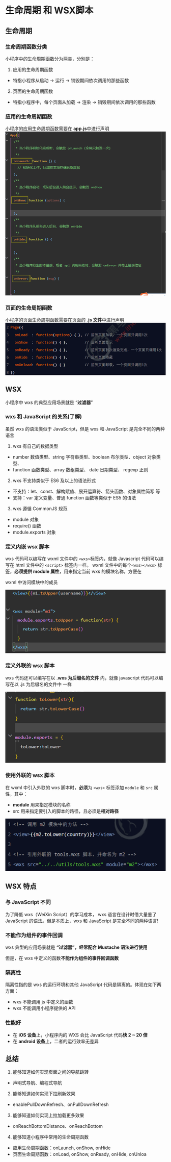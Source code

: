 # 生命周期 和 WSX脚本
## 生命周期
### 生命周期函数分类
小程序中的生命周期函数分为两类，分别是：
1. 应用的生命周期函数
* 特指小程序从启动 -> 运行 -> 销毁期间依次调用的那些函数

2. 页面的生命周期函数
* 特指小程序中，每个页面从加载 -> 渲染 -> 销毁期间依次调用的那些函数
### 应用的生命周期函数
小程序的应用生命周期函数需要在 **app.js**中进行声明
![图片](../.vuepress/public/images/app1.png)
### 页面的生命周期函数
小程序的页面生命周期函数需要在页面的 **.js 文件**中进行声明
![图片](../.vuepress/public/images/app2.png)
## WSX
小程序中 wxs 的典型应用场景就是 “**过滤器**”
### wxs 和 JavaScript 的关系(了解)
虽然 wxs 的语法类似于 JavaScript，但是 wxs 和 JavaScript 是完全不同的两种语言

1. wxs 有自己的数据类型
* number 数值类型、string 字符串类型、boolean 布尔类型、object 对象类型、
* function 函数类型、array 数组类型、 date 日期类型、 regexp 正则

2. wxs 不支持类似于 ES6 及以上的语法形式
* 不支持：let、const、解构赋值、展开运算符、箭头函数、对象属性简写 等
* 支持：var 定义变量、普通 function 函数等类似于 ES5 的语法

3. wxs 遵循 CommonJS 规范
* module 对象
* require() 函数
* module.exports 对象
### 定义内嵌 wsx 脚本
wxs 代码可以编写在 wxml 文件中的 `<wxs>`标签内，就像 Javascript 代码可以编写在 html 文件中的 `<script>` 
标签内一样。
wxml 文件中的每个`<wxs></wxs>` 标签，**必须提供 module 属性**，用来指定当前 wxs 的模块名称，方便在

wxml 中访问模块中的成员

![图片](../.vuepress/public/images/toup.png)
### 定义外联的 wsx 脚本 
wxs 代码还可以编写在以 **.wxs 为后缀名的文件** 内，就像 javascript 代码可以编写在以 .js 为后缀名的文件中
一样

![图片](../.vuepress/public/images/tools1.png)
### 使用外联的 wsx 脚本 
在 wxml 中引入外联的 wxs 脚本时，**必须**为 `<wxs>` 标签添加 `module` 和 `src` 属性，其中：
* **module** 用来指定模块的名称
* src 用来指定要引入的脚本的路径，且必须是**相对路径**

![图片](../.vuepress/public/images/wailian.png)
## WSX 特点
### 与 JavaScript 不同 

为了降低 wxs（WeiXin Script）的学习成本， wxs 语言在设计时借大量鉴了 JavaScript 的语法。但是本质上，wxs 和 JavaScript 是完全不同的两种语言!

### 不能作为组件的事件回调
wxs 典型的应用场景就是 **“过滤器”，经常配合 Mustache 语法进行使用**

但是，在 wxs 中定义的函数**不能作为组件的事件回调函数**
### 隔离性 
隔离性指的是 wxs 的运行环境和其他 JavaScript 代码是隔离的。体现在如下两方面：
* wxs 不能调用 js 中定义的函数
* wxs 不能调用小程序提供的 API

### 性能好
* 在 **iOS 设备**上，小程序内的 WXS 会比 JavaScript 代码**快 2 ~ 20 倍**
* 在 **android 设备**上，二者的运行效率无差异

## 总结 
1. 能够知道如何实现页面之间的导航跳转
* 声明式导航、编程式导航

2. 能够知道如何实现下拉刷新效果
* enablePullDownRefresh、onPullDownRefresh

3. 能够知道如何实现上拉加载更多效果
* onReachBottomDistance、onReachBottom

4. 能够知道小程序中常用的生命周期函数
* 应用生命周期函数：onLaunch, onShow, onHide
* 页面生命周期函数：onLoad, onShow, onReady, onHide, onUnloa